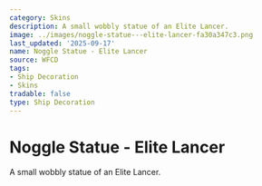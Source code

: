 ```yaml
---
category: Skins
description: A small wobbly statue of an Elite Lancer.
image: ../images/noggle-statue---elite-lancer-fa30a347c3.png
last_updated: '2025-09-17'
name: Noggle Statue - Elite Lancer
source: WFCD
tags:
- Ship Decoration
- Skins
tradable: false
type: Ship Decoration
---
```


# Noggle Statue - Elite Lancer

A small wobbly statue of an Elite Lancer.

